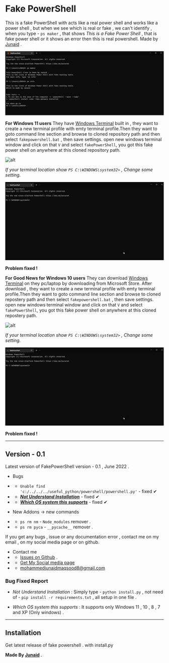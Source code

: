 # Fake PowerShell

This is a fake PowerShell with acts like a real power shell and works like a power shell , but when we see which is real or fake , we can't identify , when you type - `ps maker` , that shows _This is a Fake Power Shell_ , that is fake power shell or it shows an error then this is real powershell. Made by [Junaid](https://abujuni.dev) .

![alt](./img/shot.png)

**For Windows 11 users**
They have [Windows Terminal](https://apps.microsoft.com/store/detail/windows-terminal/9N0DX20HK701?hl=en-us&gl=IN) built in , they want to create a new terminal profile with emty terminal profile.Then they want to goto command line section and browse to cloned repository path and then select `fakepowershell.bat` , then save settings. open new windows terminal window and click on that `V` and select `fakePowerShell`, you got this fake power shell on anywhere at this cloned repository path.

![alt](./img/demo.gif)

_If your terminal location show `PS C:\WINDOWS\system32>` , Change some setting._

![alt](./img/demo2.gif)

**Problem fixed !**

**For Good News for Windows 10 users**
They can download [Windows Terminal](https://apps.microsoft.com/store/detail/windows-terminal/9N0DX20HK701?hl=en-us&gl=IN) on they pc/laptop by downloading from Microsoft Store. After download , they want to create a new terminal profile with emty terminal profile.Then they want to goto command line section and browse to cloned repostery path and then select `fakepowershell.bat` , then save settings. open new windows terminal window and click on that `V` and select `fakePowerShell`, you got this fake power shell on anywhere at this cloned repostery path.

![alt](./img/demo.gif)

_If your terminal location show `PS C:\WINDOWS\system32>` , Change some setting._

![alt](./img/demo2.gif)

**Problem fixed !**

---

## Version - 0.1

Latest version of FakePowerShell version - 0.1 , June 2022 .

- Bugs
- - `Unable find 'c:/../../../useful_python/powershell/powershell.py'` - fixed ✔
- - **_[Not Understand Installation](#bug-fixed-report)_** - fixed ✔
- - **_[Which OS system this supports](#bug-fixed-report)_** - fixed ✔

- New Addons -> new commands
- - `ps rm nm` - `Node_modules` remover .
- - `ps rm pyca` - `__pycache__` remover .

If you get any bugs , issue or any documentation error , contact me on my email , on my social media page or on github.

- Contact me
- - [Issues on Github](https://github.com/junaidcodingmaster/Fake-PowerShell/issues) .
- - [Get My Social media page](https://www.abujuni.dev/contact-me)
- - mohammedjunaidmaqsood8@gmail.com

### Bug Fixed Report

- _Not Understand Installation_ :
  Simply type - `python install.py` , not need of - `pip install -r requirements.txt` , all setup in one file .

- _Which OS system this supports_ :
  It supports only Windows 11 , 10 , 8 , 7 and XP (Only windows) .

---

## Installation
Get latest release of fake powershell . with install.py

**Made By [Junaid](https://abujuni.dev) .**
